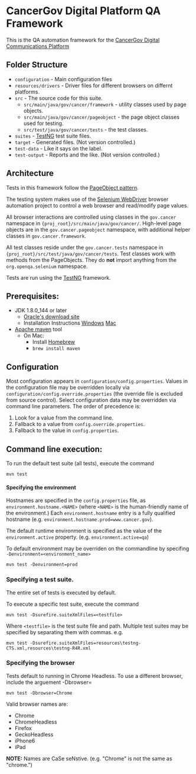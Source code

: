 # CancerGov Digital Platform QA Framework

This is the QA automation framework for the [CancerGov Digital Communications Platform](https://github.com/nciocpl/cgov-digital-platform/)

## Folder Structure

* `configuration` - Main configuration files
* `resources/drivers` - Driver files for different browsers on differnt platforms.
* `src` - The source code for this suite.
  * `src/main/java/gov/cancer/framework` - utility classes used by page objects.
  * `src/main/java/gov/cancer/pageobject` - the page object classes used for testing.
  * `src/test/java/gov/cancer/tests` - the test classes.
* `suites` - [TestNG](https://testng.org/) test suite files.
* `target` - Generated files. (Not version controlled.)
* `test-data` - Like it says on the label.
* `test-output` - Reports and the like. (Not version controlled.)

## Architecture

Tests in this framework follow the [PageObject pattern](https://martinfowler.com/bliki/PageObject.html).

The testing system makes use of the [Selenium WebDriver](https://www.seleniumhq.org/projects/webdriver/) browser automation
project to control a web browser and read/modify page values.

All browser interactions are controlled using classes in the `gov.cancer` namespace in `{proj_root}/src/main/java/gov/cancer/`.
High-level page objects are in the `gov.cancer.pageobject` namespace, with additional helper classes in `gov.cancer.framework`.

All test classes reside under the `gov.cancer.tests` namespace in `{proj_root}/src/test/java/gov/cancer/tests`. Test classes work
with methods from the PageObjects. They do **not** import anything from the `org.openqa.selenium` namespace.

Tests are run using the [TestNG](https://testng.org/) framework.


## Prerequisites:
- JDK 1.8.0_144 or later
  - [Oracle's download site](https://www.oracle.com/technetwork/java/javase/downloads/index.html)
  - Installation Instructions
    [Windows](https://docs.oracle.com/javase/8/docs/technotes/guides/install/windows_jdk_install.html#CHDEBCCJ)
    [Mac](https://docs.oracle.com/javase/8/docs/technotes/guides/install/mac_jdk.html)
- [Apache maven](http://maven.apache.org/download.cgi) tool
  - On Mac:
    - Install [Homebrew](https://brew.sh/)
    - `brew install maven`

## Configuration
Most configuration appears in `configuration/config.properties`. Values in the configuration file may be overridden locally
via `configuration/config.override.properties` (the override file is excluded from source control). Select configuration data
may be overridden via command line parameters.  The order of precedence is:

1. Look for a value from the command line.
2. Fallback to a value from `config.override.properties`.
3. Fallback to the value in `config.properties`.


## Command line execution:

To run the default test suite (all tests), execute the command

    mvn test

#### Specifying the environment

Hostnames are specified in the `config.properties` file, as `environment.hostname.<NAME>` (where `<NAME>` is
the human-friendly name of the environment.) Each `environment.hostname` entry is a fully qualified hostname
(e.g. `environment.hostname.prod=www.cancer.gov`).

The default runtime environment is specified as the value of the `environment.active` property.
(e.g. `environment.active=qa`)


To default environment may be overriden on the commandline by specifing `-Denvironment=<environment_name>`

    mvn test -Denvironment=prod


### Specifying a test suite.

The entire set of tests is executed by default.

To execute a specific test suite, execute the command

    mvn test -Dsurefire.suiteXmlFiles=<testfile>

Where `<testfile>` is the test suite file and path.  Multiple test suites may be specified by separating them
with commas. e.g.

    mvn test -Dsurefire.suiteXmlFiles=resources\testng-CTS.xml,resources\testng-R4R.xml

### Specifying the browser

Tests default to running in Chrome Headless. To use a different browser, include the arguement -Dbrowser=<browser>

    mvn test -Dbrowser=Chrome

Valid browser names are:
* Chrome
* ChromeHeadless
* Firefox
* GeckoHeadless
* iPhone6
* iPad

**NOTE:** Names are CaSe seNstive.  (e.g. "Chrome" is not the same as "chrome.")



